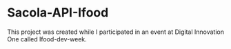 # Sacola-API-Ifood
This project was created while I participated in an event at Digital Innovation One called Ifood-dev-week.
